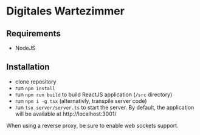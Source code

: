 # Digitales Wartezimmer

## Requirements
- NodeJS

## Installation

- clone repository
- run `npm install`
- run `npm run build` to build ReactJS application (`/src` directory)
- run `npm i -g tsx` (alternativly, transpile server code)
- run `tsx server/server.ts` to start the server. By default, the application will be available at http://localhost:3001/

When using a reverse proxy, be sure to enable web sockets support.